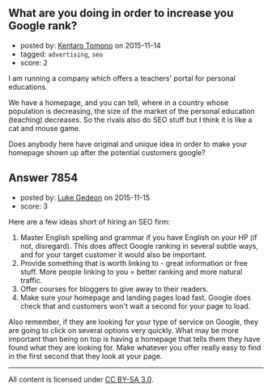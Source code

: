 ## What are you doing in order to increase you Google rank?

- posted by: [Kentaro Tomono](https://stackexchange.com/users/5267292/kentaro-tomono) on 2015-11-14
- tagged: `advertising`, `seo`
- score: 2

I am running a company which offers a teachers' portal for personal educations.

We have a homepage, and you can tell, where in a country whose population is decreasing, the size of the market of the personal education (teaching) decreases. So the rivals also do SEO stuff but I think it is like a cat and mouse game.

Does anybody here have original and unique idea in order to make your homepage shown up after the potential customers google?


## Answer 7854

- posted by: [Luke Gedeon](https://stackexchange.com/users/1119600/luke-gedeon) on 2015-11-15
- score: 3

Here are a few ideas short of hiring an SEO firm:

 1. Master English spelling and grammar if you have English on your HP (if not, disregard). This does affect Google ranking in several subtle ways, and for your target customer it would also be important.
 2. Provide something that is worth linking to - great information or free stuff. More people linking to you = better ranking and more natural traffic.
 3. Offer courses for bloggers to give away to their readers.
 4. Make sure your homepage and landing pages load fast. Google does check that and customers won't wait a second for your page to load.

Also remember, if they are looking for your type of service on Google, they are going to click on several options very quickly. What may be more important than being on top is having a homepage that tells them they have found what they are looking for. Make whatever you offer really easy to find in the first second that they look at your page.



---

All content is licensed under [CC BY-SA 3.0](https://creativecommons.org/licenses/by-sa/3.0/).
